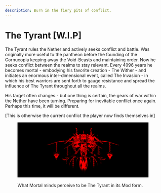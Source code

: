 ```yaml
---
description: Burn in the fiery pits of conflict.
---
```


# The Tyrant \[W.I.P]

The Tyrant rules the Nether and actively seeks conflict and battle. Was originally more useful to the pantheon before the founding of the Cornucopia keeping away the Void-Beasts and maintaining order. Now he seeks conflict between the realms to stay relevant. Every 4096 years he becomes mortal - embodying his favorite creation - The Wither - and initiates an enormous inter-dimensional event, called The Invasion - in which his best warriors are sent forth to gauge resistance and spread the influence of The Tyrant throughout all the realms.&#x20;

His target often changes - but one thing is certain, the gears of war within the Nether have been turning. Preparing for inevitable conflict once again. Perhaps this time, it will be different.

\[This is otherwise the current conflict the player now finds themselves in]

<figure><img src="../../.gitbook/assets/2022-09-05_21.18.10.png" alt=""><figcaption><p>What Mortal minds perceive to be The Tyrant in its Mod form.</p></figcaption></figure>
